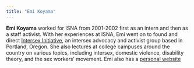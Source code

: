 ```yaml
---
title: "Emi Koyama"
---
```


**Emi Koyama** worked for <span class="caps">ISNA</span> from 2001-2002 first as an intern and then as a staff activist. With her experiences at <span class="caps">ISNA</span>, Emi went on to found and direct [Intersex Initiative][1], an intersex advocacy and activist group based in Portland, Oregon. She also lectures at college campuses around the country on various topics, including intersex, domestic violence, disability theory, and the sex workers&#8217; movement. Emi also has a [personal website][2]

 [1]: http://www.ipdx.org/
 [2]: http://eminism.org/.%5Cn%5Cn